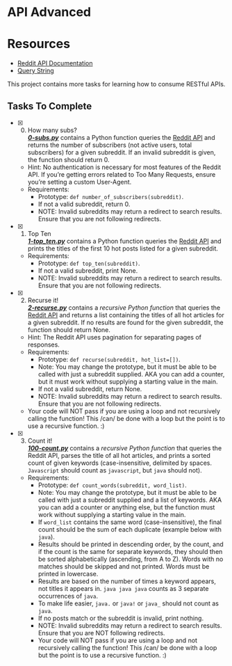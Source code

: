 # API Advanced
# Resources
* <a href="https://www.reddit.com/dev/api/">Reddit API Documentation<a/>
* <a href="https://en.wikipedia.org/wiki/Query_string">Query String<a/>


This project contains more tasks for learning how to consume RESTful APIs.

## Tasks To Complete

+ [x] 0. How many subs?<br/>_**[0-subs.py](0-subs.py)**_ contains a Python function queries the [Reddit API](https://www.reddit.com/dev/api) and returns the number of subscribers (not active users, total subscribers) for a given subreddit. If an invalid subreddit is given, the function should return 0.
  + Hint: No authentication is necessary for most features of the Reddit API. If you’re getting errors related to Too Many Requests, ensure you’re setting a custom User-Agent.
  + Requirements:
    + Prototype: `def number_of_subscribers(subreddit)`.
    + If not a valid subreddit, return 0.
    + NOTE: Invalid subreddits may return a redirect to search results. Ensure that you are not following redirects.

+ [x] 1. Top Ten<br/>_**[1-top_ten.py](1-top_ten.py)**_ contains a Python function queries the [Reddit API](https://www.reddit.com/dev/api) and prints the titles of the first 10 hot posts listed for a given subreddit.
  + Requirements:
    + Prototype: `def top_ten(subreddit)`.
    + If not a valid subreddit, print None.
    + NOTE: Invalid subreddits may return a redirect to search results. Ensure that you are not following redirects.

+ [x] 2. Recurse it!<br/>_**[2-recurse.py](2-recurse.py)**_ contains a *recursive Python function* that queries the [Reddit API](https://www.reddit.com/dev/api) and returns a list containing the titles of all hot articles for a given subreddit. If no results are found for the given subreddit, the function should return None.
  + Hint: The Reddit API uses pagination for separating pages of responses.
  + Requirements:
    + Prototype: `def recurse(subreddit, hot_list=[])`.
    + Note: You may change the prototype, but it must be able to be called with just a subreddit supplied. AKA you can add a counter, but it must work without supplying a starting value in the main.
    + If not a valid subreddit, return None.
    + NOTE: Invalid subreddits may return a redirect to search results. Ensure that you are not following redirects.
  + Your code will NOT pass if you are using a loop and not recursively calling the function! This /can/ be done with a loop but the point is to use a recursive function. :)

+ [x] 3. Count it!<br/>_**[100-count.py](100-count.py)**_ contains a *recursive Python function* that queries the Reddit API, parses the title of all hot articles, and prints a sorted count of given keywords (case-insensitive, delimited by spaces. `Javascript` should count as `javascript`, but `java` should not).
  + Requirements:
    + Prototype: `def count_words(subreddit, word_list)`.
    + Note: You may change the prototype, but it must be able to be called with just a subreddit supplied and a list of keywords. AKA you can add a counter or anything else, but the function must work without supplying a starting value in the main.
    + If `word_list` contains the same word (case-insensitive), the final count should be the sum of each duplicate (example below with `java`).
    + Results should be printed in descending order, by the count, and if the count is the same for separate keywords, they should then be sorted alphabetically (ascending, from A to Z). Words with no matches should be skipped and not printed. Words must be printed in lowercase.
    + Results are based on the number of times a keyword appears, not titles it appears in. `java java java` counts as 3 separate occurrences of `java`.
    + To make life easier, `java.` or `java!` or `java_` should not count as `java`.
    + If no posts match or the subreddit is invalid, print nothing.
    + NOTE: Invalid subreddits may return a redirect to search results. Ensure that you are NOT following redirects.
    + Your code will NOT pass if you are using a loop and not recursively calling the function! This /can/ be done with a loop but the point is to use a recursive function. :)
